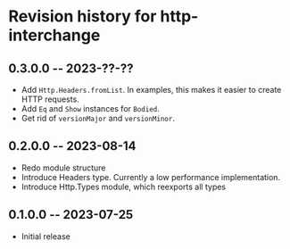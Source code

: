# Revision history for http-interchange

## 0.3.0.0 -- 2023-??-??

* Add `Http.Headers.fromList`. In examples, this makes it easier
  to create HTTP requests.
* Add `Eq` and `Show` instances for `Bodied`.
* Get rid of `versionMajor` and `versionMinor`.

## 0.2.0.0 -- 2023-08-14

* Redo module structure
* Introduce Headers type. Currently a low performance implementation.
* Introduce Http.Types module, which reexports all types

## 0.1.0.0 -- 2023-07-25

* Initial release
